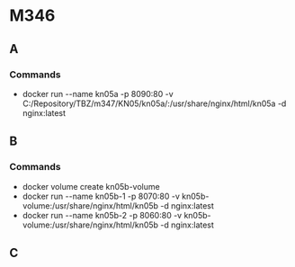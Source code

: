 # M346

## A

### Commands

- docker run --name kn05a -p 8090:80 -v C:/Repository/TBZ/m347/KN05/kn05a/:/usr/share/nginx/html/kn05a -d nginx:latest



## B

### Commands

- docker volume create kn05b-volume
- docker run --name kn05b-1 -p 8070:80 -v kn05b-volume:/usr/share/nginx/html/kn05b -d nginx:latest
- docker run --name kn05b-2 -p 8060:80 -v kn05b-volume:/usr/share/nginx/html/kn05b -d nginx:latest



## C


